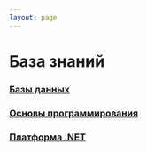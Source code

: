 ```yaml
---
layout: page
---
```


# База знаний

### [Базы данных](DataBases/README.md)
### [Основы программирования](Basics/README.md)
### [Платформа .NET](.NET/README.md)
